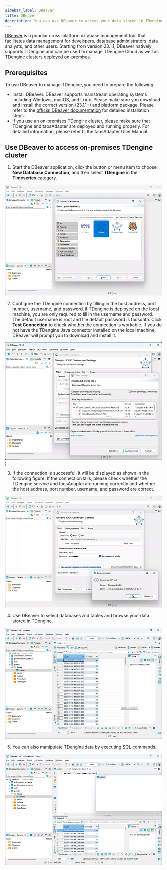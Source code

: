 ```yaml
---
sidebar_label: DBeaver
title: DBeaver
description: You can use DBeaver to access your data stored in TDengine and TDengine Cloud.
---
```


[DBeaver](https://dbeaver.io/) is a popular cross-platform database management tool that facilitates data management for developers, database administrators, data analysts, and other users. Starting from version 23.1.1, DBeaver natively supports TDengine and can be used to manage TDengine Cloud as well as TDengine clusters deployed on-premises.

## Prerequisites

To use DBeaver to manage TDengine, you need to prepare the following:

- Install DBeaver. DBeaver supports mainstream operating systems including Windows, macOS, and Linux. Please make sure you download and install the correct version (23.1.1+) and platform package. Please refer to the [official DBeaver documentation](https://github.com/dbeaver/dbeaver/wiki/Installation) for detailed installation steps.
- If you use an on-premises TDengine cluster, please make sure that TDengine and taosAdapter are deployed and running properly. For detailed information, please refer to the taosAdapter User Manual.

## Use DBeaver to access on-premises TDengine cluster

1. Start the DBeaver application, click the button or menu item to choose **New Database Connection**, and then select **TDengine** in the **Timeseries** category.

 ![Connect TDengine with DBeaver](./dbeaver/dbeaver-connect-tdengine-en.webp)

2. Configure the TDengine connection by filling in the host address, port number, username, and password. If TDengine is deployed on the local machine, you are only required to fill in the username and password. The default username is root and the default password is taosdata. Click **Test Connection** to check whether the connection is workable. If you do not have the TDengine Java connector installed on the local machine, DBeaver will prompt you to download and install it.

 ![Configure the TDengine connection](./dbeaver/dbeaver-config-tdengine-en.webp))

3. If the connection is successful, it will be displayed as shown in the following figure. If the connection fails, please check whether the TDengine service and taosAdapter are running correctly and whether the host address, port number, username, and password are correct.

 ![Connection successful](./dbeaver/dbeaver-connect-tdengine-test-en.webp)

4. Use DBeaver to select databases and tables and browse your data stored in TDengine.

 ![Browse TDengine data with DBeaver](./dbeaver/dbeaver-browse-data-en.webp)

5. You can also manipulate TDengine data by executing SQL commands.

 ![Use SQL commands to manipulate TDengine data in DBeaver](./dbeaver/dbeaver-sql-execution-en.webp)
